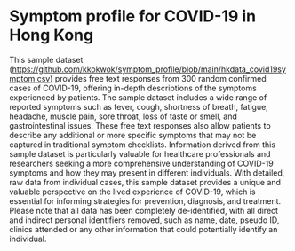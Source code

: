 # Symptom profile for COVID-19 in Hong Kong
This sample dataset (https://github.com/kkokwok/symptom_profile/blob/main/hkdata_covid19symptom.csv) provides free text responses from 300 random confirmed cases of COVID-19, offering in-depth descriptions of the symptoms experienced by patients. 
The sample dataset includes a wide range of reported symptoms such as fever, cough, shortness of breath, fatigue, headache, muscle pain, sore throat, loss of taste or smell, and gastrointestinal issues. 
These free text responses also allow patients to describe any additional or more specific symptoms that may not be captured in traditional symptom checklists. 
Information derived from this sample dataset is particularly valuable for healthcare professionals and researchers seeking a more comprehensive understanding of COVID-19 symptoms and how they may present in different individuals. 
With detailed, raw data from individual cases, this sample dataset provides a unique and valuable perspective on the lived experience of COVID-19, 
which is essential for informing strategies for prevention, diagnosis, and treatment.
Please note that all data has been completely de-identified, with all direct and indirect personal identifiers removed, such as name, date, pseudo ID, clinics attended  or any other information that could potentially identify an individual.
